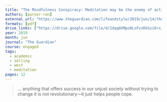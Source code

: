 ```yaml
---
title: "The Mindfulness Conspiracy: Meditation may be the enemy of activism"
authors: [purser-ron]
external_url: "https://www.theguardian.com/lifeandstyle/2019/jun/14/the-mindfulness-conspiracy-capitalist-spirituality"
formats: [pdf]
drive_links: ["https://drive.google.com/file/d/1dqq0XMpo0LsFvzKkSzi6rx_YMn6LdEfo/view?usp=drivesdk"]
year: 2019
month: jun
journal: "The Guardian"
course: engaged
tags:
  - academic
  - selling
  - west
  - meditation
pages: 12
---
```


> … anything that offers success in our unjust society without trying to change it is not revolutionary—it just helps people cope. 
